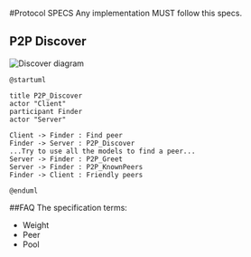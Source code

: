 #Protocol SPECS
Any implementation MUST follow this specs.

## P2P Discover
![Discover diagram](http://www.plantuml.com/plantuml/png/TP0n2y9038Nt_8hGtGwE3b9GT70fw2v76_4WlIkvLEc_DsqFh8DRalVntYDLKYSwT0oWNfcmtjRteqzDV960QpGA5WVs5BI0tb3V-Du5nPCFxPUuaXXV02meRlOPmDqyO4y6vvE92s_YJrnPbZSPKICEYT0nepu9kzWIf-dwc9pSx6KeP9DrrcHt5YBz9rv2V8VQ3DAgJIvjLSM6biSv8W5KjjblFW00)

```plantuml
@startuml

title P2P_Discover
actor "Client"
participant Finder
actor "Server"

Client -> Finder : Find peer
Finder -> Server : P2P_Discover
...Try to use all the models to find a peer...
Server -> Finder : P2P_Greet
Server -> Finder : P2P_KnownPeers
Finder -> Client : Friendly peers

@enduml
```

##FAQ
The specification terms:
- Weight
- Peer
- Pool
